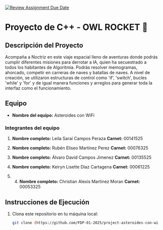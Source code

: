 [![Review Assignment Due Date](https://classroom.github.com/assets/deadline-readme-button-22041afd0340ce965d47ae6ef1cefeee28c7c493a6346c4f15d667ab976d596c.svg)](https://classroom.github.com/a/mi1WNrHU)
# Proyecto de C++ - OWL ROCKET 🚀

## Descripción del Proyecto

Acompaña a Noctriz en este viaje espacial lleno de aventuras donde podrás cumplir diferentes misiones para derrotar a IA, quien ha secuestrado a todos los habitantes de Algoritmia. Podrás resolver memogramas, ahorcado, competir en carreras de naves y batallas de naves. A nivel de creación, se utilizaron estructuras de control como 'if', 'switch', bucles 'while' y 'for' y de igual manera funciones y arreglos para generar toda la interfaz como el funcionamiento. 

## Equipo

- **Nombre del equipo:** Asteroides con WiFi

### Integrantes del equipo

1. **Nombre completo:** Leila Saraí Campos Peraza 
   **Carnet:** 00141525

2. **Nombre completo:** Rubén Eliseo Martínez Perez
   **Carnet:** 00076325

3. **Nombre completo:** Álvaro David Campos Jimenez
   **Carnet:** 00135525

4. **Nombre completo:** Keiryn Lisette Diaz Cartagena
   **Carnet:** 00061225

5. 4. **Nombre completo:** Christian Alexis Martinez Moran
   **Carnet:** 00053325

## Instrucciones de Ejecución

1. Clona este repositorio en tu máquina local:
   ```bash
   git clone (https://github.com/FDP-01-2025/project-asteroides-con-wifi.git)

